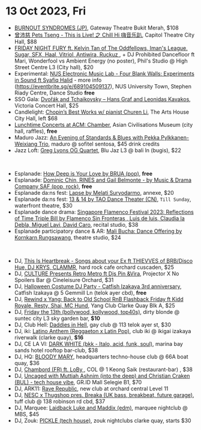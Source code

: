 # 13 Oct 2023, Fri
- [BURNOUT SYNDROMES (JP)](https://www.sistic.com.sg/events/burnout1023), Gateway Theatre Bukit Merah, $108
- [曾沛慈 Pets Tseng - This is Live! 之 Chill Hi 嗨音乐趴](https://www.sistic.com.sg/events/chill1023), Capitol Theatre City Hall, $88
- [FRIDAY NIGHT FURY ft. Kelvin Tan of The Oddfellows, Iman's League, Sugar, SFX, Haal, Vitriol, Antiwira, Ruckuz ](https://www.instagram.com/p/Cx4i6KoS59k/), + DJ Prohibited Dancefloor ft Mari, Wonderfool vs  Ambient Energy (no poster),  Phil's Studio @ High Street Centre L3 (City hall), $20
- Experimental: [NUS Electronic Music Lab - Four Blank Walls: Experiments in Sound ft Syafiq Halid](https://www.instagram.com/p/CySApA9hk0h/) - more info (https://eventbrite.sg/e/689104509137), NUS University Town, Stephen Riady Centre, Dance Studio **free**
- SSO Gala: [Dvořák and Tchaikovsky – Hans Graf and Leonidas Kavakos](https://www.sistic.com.sg/events/230411SSO), Victoria Concert Hall, $25
- Candlelight: [Chopin’s Best Works w/ pianist Churen Li](https://feverup.com/m/95674), The Arts House City Hall, left $68 
- [Lunchtime Concerts at ACM: Chamber](https://acmltcchamber13oct.peatix.com/), Asian Civilisations Museum (city hall, raffles), **free**
- Maduro Jazz: [An Evening of Standards & Blues with Pekka Pylkkanen-Weixiang Trio](https://eventbrite.com/e/726627832407), maduro @ sofitel sentosa, $45 drink credits
- Jazz Loft: [Greg Lyons OG Quartet](https://eventbrite.sg/e/725925852767), Blu Jaz L3 @ bali ln (bugis), $22

&nbsp;


- Esplanade: [How Deep is Your Love by BRUA (pop)](https://esplanade.com/whats-on/festivals-and-series/free-programmes/2023/popaholic/how-deep-is-your-love), **free**
- Esplanade: [Dominic Chin, RINES and Gail Belmonte - by Music & Drama Company SAF (pop, rock)](https://esplanade.com/whats-on/festivals-and-series/free-programmes/2023/popaholic/music-and-drama-company), **free**
- Esplanade da:ns fest: [Lapse by Melati Suryodarmo](https://esplanade.com/whats-on/festivals-and-series/series/dans-focus/events/lapse), annexe, $20
- Esplanade da:ns fest: [13 & 14 by TAO Dance Theater (CN)](https://esplanade.com/whats-on/festivals-and-series/series/dans-focus/events/13-and-14), `Till Sunday`, waterfront theatre, $30
- Esplanade dance drama: [Singapore Flamenco Festival 2023: Reflections of Time Triple Bill by Flamenco Sin Fronteras , Luis de luis, Claudia la Debla, Miguel Lavi, David Caro](https://www.sistic.com.sg/events/flamenco1023), recital studio, $38
- Esplanade participatory dance & AR: [Mali Bucha: Dance Offering by Kornkarn Rungsawang](https://esplanade.com/whats-on/festivals-and-series/series/dans-focus/events/mali-bucha-dance-offering), theatre studio, $24

&nbsp;
 
- DJ, [This Is Heartbreak - Songs about your Ex ft THIEVVES of BRB/Disco Hue, DJ KRYS, CLAMMR](https://www.instagram.com/p/CxaOcyovTdV/), hard rock cafe orchard cuscaden, $25
- DJ, [CULTURE Presents Retro Metro ft Djs Pin &Vira](https://culture-retro-metro-4.peatix.com/), Projector X No Spoilers Bar @ Cineleisure Orchard, $31
-  DJ, [Halloween Costume DJ Party - Catfish Izakaya 3rd anniversary](https://eventbrite.sg/e/725978771047), Catfish Izakaya @ 5 Gemmill Ln (telok ayer cbd), **free**
- DJ, [Rewind x Yang: Back to Old School RnB Flashback Friday ft Kidd Royale, Resty, Shai, MC Hund](https://eventbrite.com/e/721051222617), Yang Club Clarke Quay Blk A, $25
- DJ, [Friday the 13th (bollywood, kollywood, top40s)](https://fridaythe13th.peatix.com/), dirty blonde @ suntec city L3 sky garden bar, **$10**
- DJ, Club Hell: [Daddies in Hell](https://clubhell1310.peatix.com/), gay club @ 113 telok ayer st, $30
- DJ, iki: [Latino Anthem (Reggaeton x Latin Pop)](https://eventbrite.sg/e/733290350177), club iki @ ikigai izakaya riverwalk (clarke quay), **$16**
- DJ, CE LA VI: [DARK WHITE (bkk - Italo, acid, funk, soul)](https://www.celavi.com/en/singapore/event/sg-event-dark-white/), marina bay sands hotel rooftop bar-club, $38
- DJ, HQ: [BLOODY MARY](https://eventbrite.sg/e/723820505617), headquarters techno-house club @ 66A boat quay, $36
- DJ, [Chambord (FR) ft. LoBy ](https://eventbrite.com/e/733210180387), COL @ 1 Keong Saik (restaurant-bar) , $38
- DJ, [Uncaged with Muttiah Ashnim (into the deep) and Christian Craken (BUL) - tech house vibe](https://eventbrite.sg/e/707304174827), GR.ID Mall Selegie B1, $70
- DJ, ARK11: [Rave Republic](https://www.instagram.com/p/CyLENBjSCux/), new club at orchard central Level 11
- DJ, [NESC x Thugshop pres. Breaka (UK bass, breakbeat, future garage)](https://eventbrite.sg/e/716778914027), tuff club @ 138 robinson rd cbd, $37
- DJ, Marquee: [Laidback Luke and Maddix (edm)](https://marqueesingapore.com/event/marquee-presents-laidback-luke-and-maddix/), marquee nightclub @ MBS, $45
- DJ, Zouk: [PICKLE (tech house)](https://www.instagram.com/p/CxNXTzpyPnC/), zouk nightclubs clarke quay, starts $30
